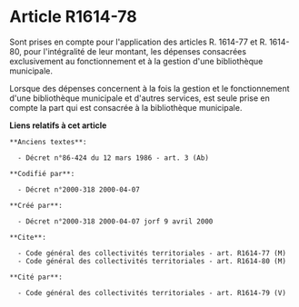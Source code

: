 # Article R1614-78

Sont prises en compte pour l'application des articles R. 1614-77 et R. 1614-80, pour l'intégralité de leur montant, les
dépenses consacrées exclusivement au fonctionnement et à la gestion d'une bibliothèque municipale.

Lorsque des dépenses concernent à la fois la gestion et le fonctionnement d'une bibliothèque municipale et d'autres services,
est seule prise en compte la part qui est consacrée à la bibliothèque municipale.

**Liens relatifs à cet article**

	**Anciens textes**:

	  - Décret n°86-424 du 12 mars 1986 - art. 3 (Ab)

	**Codifié par**:

	  - Décret n°2000-318 2000-04-07

	**Créé par**:

	  - Décret n°2000-318 2000-04-07 jorf 9 avril 2000

	**Cite**:

	  - Code général des collectivités territoriales - art. R1614-77 (M)
	  - Code général des collectivités territoriales - art. R1614-80 (M)

	**Cité par**:

	  - Code général des collectivités territoriales - art. R1614-79 (V)
